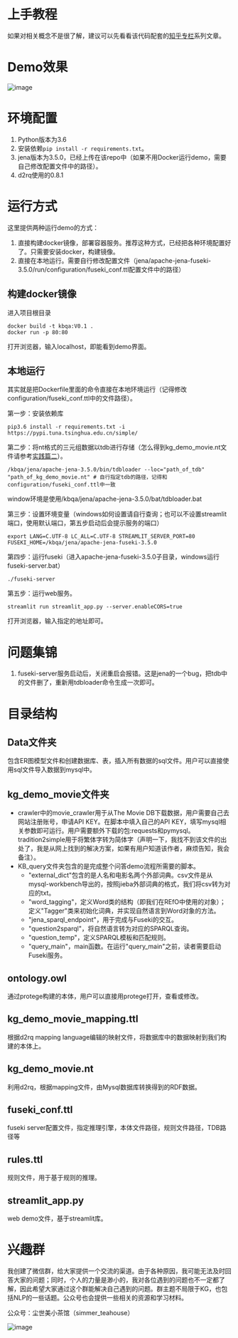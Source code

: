 # 上手教程
如果对相关概念不是很了解，建议可以先看看该代码配套的[知乎专栏](https://zhuanlan.zhihu.com/knowledgegraph)系列文章。

# Demo效果

![image](demo.jpg)

# 环境配置
1. Python版本为3.6
2. 安装依赖`pip install -r requirements.txt`。
3. jena版本为3.5.0，已经上传在该repo中（如果不用Docker运行demo，需要自己修改配置文件中的路径）。
4. d2rq使用的0.8.1

# 运行方式

这里提供两种运行demo的方式：
1. 直接构建docker镜像，部署容器服务。推荐这种方式，已经把各种环境配置好了。只需要安装docker，构建镜像。
2. 直接在本地运行。需要自行修改配置文件（jena/apache-jena-fuseki-3.5.0/run/configuration/fuseki_conf.ttl配置文件中的路径）

## 构建docker镜像

进入项目根目录

```shell script
docker build -t kbqa:V0.1 .
docker run -p 80:80
```
打开浏览器，输入localhost，即能看到demo界面。

## 本地运行

其实就是把Dockerfile里面的命令直接在本地环境运行（记得修改configuration/fuseki_conf.ttl中的文件路径）。

第一步：安装依赖库
```shell script
pip3.6 install -r requirements.txt -i https://pypi.tuna.tsinghua.edu.cn/simple/
```

第二步：将nt格式的三元组数据以tdb进行存储（怎么得到kg_demo_movie.nt文件请参考[实践篇二](https://mp.weixin.qq.com/s/3sYSv4-BPU3wDyZWCzeUMg)）。
```shell script
/kbqa/jena/apache-jena-3.5.0/bin/tdbloader --loc="path_of_tdb" "path_of_kg_demo_movie.nt" # 自行指定tdb的路径，记得和configuration/fuseki_conf.ttl中一致
```

window环境是使用/kbqa/jena/apache-jena-3.5.0/bat/tdbloader.bat

第三步：设置环境变量（windows如何设置请自行查询；也可以不设置streamlit端口，使用默认端口，第五步启动后会提示服务的端口）

```shell script
export LANG=C.UTF-8 LC_ALL=C.UTF-8 STREAMLIT_SERVER_PORT=80 FUSEKI_HOME=/kbqa/jena/apache-jena-fuseki-3.5.0
```

第四步：运行fuseki（进入apache-jena-fuseki-3.5.0子目录，windows运行fuseki-server.bat）

```shell script
./fuseki-server
```

第五步：运行web服务。

```shell script
streamlit run streamlit_app.py --server.enableCORS=true
```

打开浏览器，输入指定的地址即可。


# 问题集锦

1. fuseki-server服务启动后，关闭重启会报错。这是jena的一个bug，把tdb中的文件删了，重新用tdbloader命令生成一次即可。

# 目录结构

## Data文件夹

包含ER图模型文件和创建数据库、表，插入所有数据的sql文件。用户可以直接使用sql文件导入数据到mysql中。

## kg\_demo_movie文件夹
- crawler中的movie_crawler用于从The Movie DB下载数据，用户需要自己去网站注册账号，申请API KEY。在脚本中填入自己的API KEY，填写mysql相关参数即可运行。用户需要额外下载的包:requests和pymysql。tradition2simple用于将繁体字转为简体字（声明一下，我找不到该文件的出处了，我是从网上找到的解决方案，如果有用户知道该作者，麻烦告知，我会备注）。
- KB_query文件夹包含的是完成整个问答demo流程所需要的脚本。
	-  "external_dict"包含的是人名和电影名两个外部词典。csv文件是从mysql-workbench导出的，按照jieba外部词典的格式，我们将csv转为对应的txt。
	-  "word_tagging"，定义Word类的结构（即我们在REfO中使用的对象）；定义"Tagger"类来初始化词典，并实现自然语言到Word对象的方法。
	-  "jena\_sparql_endpoint"，用于完成与Fuseki的交互。
	-  "question2sparql"，将自然语言转为对应的SPARQL查询。
	-  "question_temp"，定义SPARQL模板和匹配规则。
	-  "query\_main"，main函数。在运行"query_main"之前，读者需要启动Fuseki服务。

## ontology.owl
通过protege构建的本体，用户可以直接用protege打开，查看或修改。

## kg\_demo\_movie_mapping.ttl
根据d2rq mapping language编辑的映射文件，将数据库中的数据映射到我们构建的本体上。

## kg\_demo_movie.nt
利用d2rq，根据mapping文件，由Mysql数据库转换得到的RDF数据。

## fuseki_conf.ttl
fuseki server配置文件，指定推理引擎，本体文件路径，规则文件路径，TDB路径等

## rules.ttl
规则文件，用于基于规则的推理。

## streamlit_app.py
web demo文件，基于streamlit库。

# 兴趣群

我创建了微信群，给大家提供一个交流的渠道。由于各种原因，我可能无法及时回答大家的问题；同时，个人的力量是渺小的，我对各位遇到的问题也不一定都了解，因此希望大家通过这个群能解决自己遇到的问题。群主题不局限于KG，也包括NLP的一些话题。公众号也会提供一些相关的资源和学习材料。

公众号：尘世美小茶馆（simmer_teahouse）

![image](wechat.jpg)


